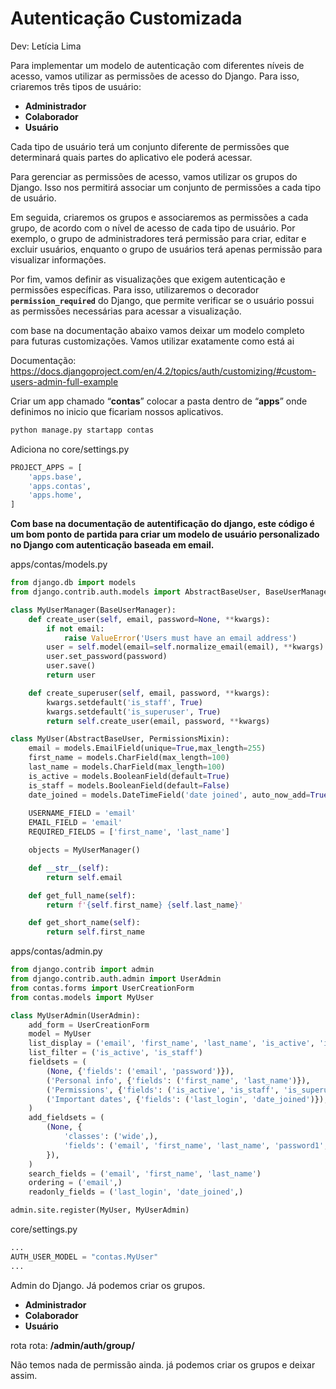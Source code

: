 # **Autenticação Customizada**

Dev: Letícia Lima

Para implementar um modelo de autenticação com diferentes níveis de acesso, vamos utilizar as permissões de acesso do Django. Para isso, criaremos três tipos de usuário:

- **Administrador**
- **Colaborador**
- **Usuário**

Cada tipo de usuário terá um conjunto diferente de permissões que determinará quais partes do aplicativo ele poderá acessar.

Para gerenciar as permissões de acesso, vamos utilizar os grupos do Django. Isso nos permitirá associar um conjunto de permissões a cada tipo de usuário.

Em seguida, criaremos os grupos e associaremos as permissões a cada grupo, de acordo com o nível de acesso de cada tipo de usuário. Por exemplo, o grupo de administradores terá permissão para criar, editar e excluir usuários, enquanto o grupo de usuários terá apenas permissão para visualizar informações.

Por fim, vamos definir as visualizações que exigem autenticação e permissões específicas. Para isso, utilizaremos o decorador **`permission_required`** do Django, que permite verificar se o usuário possui as permissões necessárias para acessar a visualização.  

com base na documentação abaixo vamos deixar um modelo completo para futuras customizações. Vamos utilizar exatamente como está ai

Documentação: https://docs.djangoproject.com/en/4.2/topics/auth/customizing/#custom-users-admin-full-example

Criar um app chamado “**contas**” colocar a pasta dentro de “**apps**” onde definimos no inicio que ficariam nossos aplicativos.

```bash
python manage.py startapp contas
```

Adiciona no core/settings.py

```python
PROJECT_APPS = [
    'apps.base',
    'apps.contas',
    'apps.home',
]
```

**Com base na documentação de autentificação do django, este código é um bom ponto de partida para criar um modelo de usuário personalizado no Django com autenticação baseada em email.**

apps/contas/models.py

```python
from django.db import models
from django.contrib.auth.models import AbstractBaseUser, BaseUserManager, PermissionsMixin

class MyUserManager(BaseUserManager):
    def create_user(self, email, password=None, **kwargs):
        if not email:
            raise ValueError('Users must have an email address')
        user = self.model(email=self.normalize_email(email), **kwargs)
        user.set_password(password)
        user.save()
        return user

    def create_superuser(self, email, password, **kwargs):
        kwargs.setdefault('is_staff', True)
        kwargs.setdefault('is_superuser', True)
        return self.create_user(email, password, **kwargs)

class MyUser(AbstractBaseUser, PermissionsMixin):
    email = models.EmailField(unique=True,max_length=255)
    first_name = models.CharField(max_length=100)
    last_name = models.CharField(max_length=100)
    is_active = models.BooleanField(default=True)
    is_staff = models.BooleanField(default=False)
    date_joined = models.DateTimeField('date joined', auto_now_add=True)
    
    USERNAME_FIELD = 'email'
    EMAIL_FIELD = 'email'
    REQUIRED_FIELDS = ['first_name', 'last_name']

    objects = MyUserManager()

    def __str__(self):
        return self.email

    def get_full_name(self):
        return f'{self.first_name} {self.last_name}'

    def get_short_name(self):
        return self.first_name
```

apps/contas/admin.py

```python
from django.contrib import admin
from django.contrib.auth.admin import UserAdmin
from contas.forms import UserCreationForm
from contas.models import MyUser

class MyUserAdmin(UserAdmin):
    add_form = UserCreationForm
    model = MyUser
    list_display = ('email', 'first_name', 'last_name', 'is_active', 'is_staff')
    list_filter = ('is_active', 'is_staff')
    fieldsets = (
        (None, {'fields': ('email', 'password')}),
        ('Personal info', {'fields': ('first_name', 'last_name')}),
        ('Permissions', {'fields': ('is_active', 'is_staff', 'is_superuser', 'groups', 'user_permissions',)}),
        ('Important dates', {'fields': ('last_login', 'date_joined')}),
    )
    add_fieldsets = (
        (None, {
            'classes': ('wide',),
            'fields': ('email', 'first_name', 'last_name', 'password1', 'password2'),
        }),
    )
    search_fields = ('email', 'first_name', 'last_name')
    ordering = ('email',)
    readonly_fields = ('last_login', 'date_joined',)

admin.site.register(MyUser, MyUserAdmin)
```

core/settings.py

```python
...
AUTH_USER_MODEL = "contas.MyUser"
...
```

Admin do Django. Já podemos criar os grupos.

- **Administrador**
- **Colaborador**
- **Usuário**

rota rota: **/admin/auth/group/**

Não temos nada de permissão ainda. já podemos criar os grupos e deixar assim.